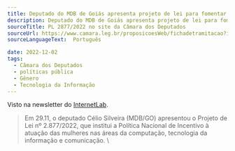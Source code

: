 ```yaml
---
title: Deputado do MDB de Goiás apresenta projeto de lei para fomentar a atuação de mulheres em tecnologia da informação.
description: Deputado do MDB de Goiás apresenta projeto de lei para fomentar a atuação de mulheres em tecnologia da informação, computação e comunicação.
sourceTitle: PL 2877/2022 no site da Câmara dos Deputados
sourceUrl: https://www.camara.leg.br/proposicoesWeb/fichadetramitacao?idProposicao=2339897
sourceLanguageText:  Português

date: 2022-12-02
tags: 
  - Câmara dos Deputados
  - políticas pública
  - Gênero
  - Tecnologia da Informação
---
```


Visto na newsletter do [InternetLab](https://internetlab.org.br/).

> Em 29.11, o deputado Célio Silveira (MDB/GO) apresentou o Projeto de Lei nº 2.877/2022, que institui a Política Nacional de Incentivo à atuação das mulheres nas áreas da computação, tecnologia da informação e comunicação. \\

